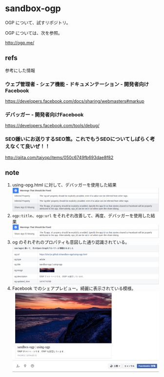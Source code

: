 # sandbox-ogp

OGP について、試すリポジトリ。

OGP については、次を参照。

http://ogp.me/

## refs

参考にした情報

### ウェブ管理者 - シェア機能 - ドキュメンテーション - 開発者向けFacebook

https://developers.facebook.com/docs/sharing/webmasters#markup

### デバッガー - 開発者向けFacebook

https://developers.facebook.com/tools/debug/

### SEO嫌いにお送りするSEO策。これでもうSEOについてしばらく考えなくて良いぜ！！

http://qiita.com/taiyop/items/050c6749fb693dae8f82


## note

1. using-opg.html に対して、デバッガーを使用した結果
![debugger1](./ogp-debugger-warning-before.png)
2. `ogp:title`、`ogp:url` をそれぞれ改善して、再度、デバッガーを使用した結果
![debugger2](./ogp-debugger-warning-after.png)
3. og のそれぞれのプロパティも意図した通り認識されている。
![debugger3](./open-graph-properties.png)
4. Facebook でのシェアプレビュー。綺麗に表示されている模様。
![debugger4](./facebook-share-preview.png)

